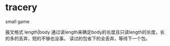 tracery
=======

small game 

报文格式
length|body
通过读length来确定body的长度且只读length的长度，长的多的丢弃，短的不够也没事。
读过的包省下的全丢弃，等待下一个包。


